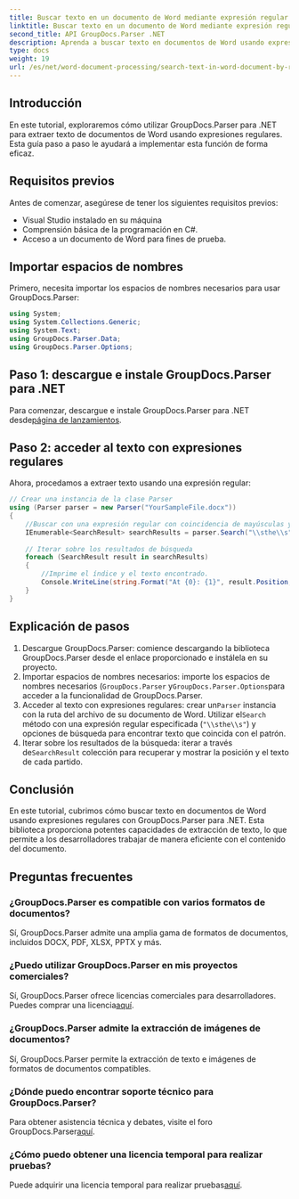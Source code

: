 ```yaml
---
title: Buscar texto en un documento de Word mediante expresión regular
linktitle: Buscar texto en un documento de Word mediante expresión regular
second_title: API GroupDocs.Parser .NET
description: Aprenda a buscar texto en documentos de Word usando expresiones regulares con GroupDocs.Parser para .NET. Extraiga contenido específico de manera eficiente.
type: docs
weight: 19
url: /es/net/word-document-processing/search-text-in-word-document-by-regular-expression/
---
```

## Introducción
En este tutorial, exploraremos cómo utilizar GroupDocs.Parser para .NET para extraer texto de documentos de Word usando expresiones regulares. Esta guía paso a paso le ayudará a implementar esta función de forma eficaz.
## Requisitos previos
Antes de comenzar, asegúrese de tener los siguientes requisitos previos:
- Visual Studio instalado en su máquina
- Comprensión básica de la programación en C#.
- Acceso a un documento de Word para fines de prueba.

## Importar espacios de nombres
Primero, necesita importar los espacios de nombres necesarios para usar GroupDocs.Parser:
```csharp
using System;
using System.Collections.Generic;
using System.Text;
using GroupDocs.Parser.Data;
using GroupDocs.Parser.Options;
```
## Paso 1: descargue e instale GroupDocs.Parser para .NET
 Para comenzar, descargue e instale GroupDocs.Parser para .NET desde[página de lanzamientos](https://releases.groupdocs.com/parser/net/).
## Paso 2: acceder al texto con expresiones regulares
Ahora, procedamos a extraer texto usando una expresión regular:
```csharp
// Crear una instancia de la clase Parser
using (Parser parser = new Parser("YourSampleFile.docx"))
{
    //Buscar con una expresión regular con coincidencia de mayúsculas y minúsculas
    IEnumerable<SearchResult> searchResults = parser.Search("\\sthe\\s", new SearchOptions(true, false, true));
    
    // Iterar sobre los resultados de búsqueda
    foreach (SearchResult result in searchResults)
    {
        //Imprime el índice y el texto encontrado.
        Console.WriteLine(string.Format("At {0}: {1}", result.Position, result.Text));
    }
}
```
## Explicación de pasos
1. Descargue GroupDocs.Parser: comience descargando la biblioteca GroupDocs.Parser desde el enlace proporcionado e instálela en su proyecto.
2. Importar espacios de nombres necesarios: importe los espacios de nombres necesarios (`GroupDocs.Parser` y`GroupDocs.Parser.Options`para acceder a la funcionalidad de GroupDocs.Parser.
3.  Acceder al texto con expresiones regulares: crear un`Parser` instancia con la ruta del archivo de su documento de Word. Utilizar el`Search` método con una expresión regular especificada (`"\\sthe\\s"`) y opciones de búsqueda para encontrar texto que coincida con el patrón.
4.  Iterar sobre los resultados de la búsqueda: iterar a través de`SearchResult` colección para recuperar y mostrar la posición y el texto de cada partido.

## Conclusión
En este tutorial, cubrimos cómo buscar texto en documentos de Word usando expresiones regulares con GroupDocs.Parser para .NET. Esta biblioteca proporciona potentes capacidades de extracción de texto, lo que permite a los desarrolladores trabajar de manera eficiente con el contenido del documento.

## Preguntas frecuentes
### ¿GroupDocs.Parser es compatible con varios formatos de documentos?
Sí, GroupDocs.Parser admite una amplia gama de formatos de documentos, incluidos DOCX, PDF, XLSX, PPTX y más.
### ¿Puedo utilizar GroupDocs.Parser en mis proyectos comerciales?
 Sí, GroupDocs.Parser ofrece licencias comerciales para desarrolladores. Puedes comprar una licencia[aquí](https://purchase.groupdocs.com/buy).
### ¿GroupDocs.Parser admite la extracción de imágenes de documentos?
Sí, GroupDocs.Parser permite la extracción de texto e imágenes de formatos de documentos compatibles.
### ¿Dónde puedo encontrar soporte técnico para GroupDocs.Parser?
 Para obtener asistencia técnica y debates, visite el foro GroupDocs.Parser[aquí](https://forum.groupdocs.com/c/parser/17).
### ¿Cómo puedo obtener una licencia temporal para realizar pruebas?
 Puede adquirir una licencia temporal para realizar pruebas[aquí](https://purchase.groupdocs.com/temporary-license/).